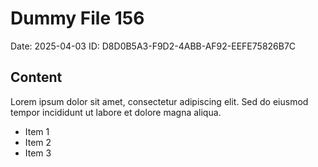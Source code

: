# Dummy File 156

Date: 2025-04-03
ID: D8D0B5A3-F9D2-4ABB-AF92-EEFE75826B7C

## Content

Lorem ipsum dolor sit amet, consectetur adipiscing elit.
Sed do eiusmod tempor incididunt ut labore et dolore magna aliqua.

* Item 1
* Item 2
* Item 3
